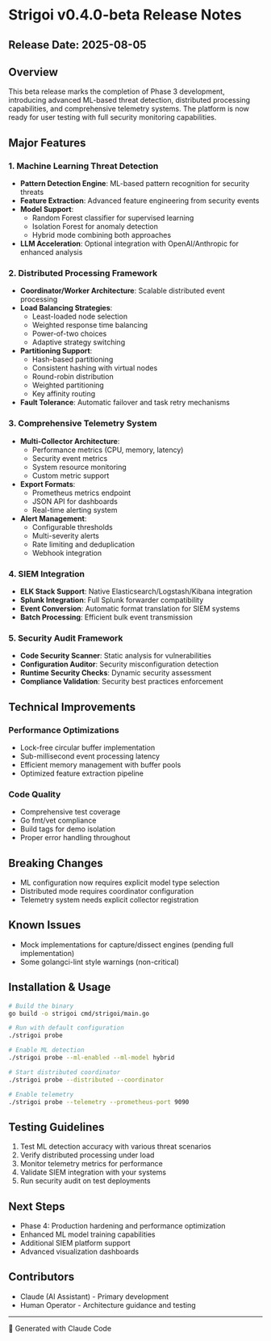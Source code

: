 # Strigoi v0.4.0-beta Release Notes

## Release Date: 2025-08-05

## Overview
This beta release marks the completion of Phase 3 development, introducing advanced ML-based threat detection, distributed processing capabilities, and comprehensive telemetry systems. The platform is now ready for user testing with full security monitoring capabilities.

## Major Features

### 1. Machine Learning Threat Detection
- **Pattern Detection Engine**: ML-based pattern recognition for security threats
- **Feature Extraction**: Advanced feature engineering from security events
- **Model Support**: 
  - Random Forest classifier for supervised learning
  - Isolation Forest for anomaly detection
  - Hybrid mode combining both approaches
- **LLM Acceleration**: Optional integration with OpenAI/Anthropic for enhanced analysis

### 2. Distributed Processing Framework
- **Coordinator/Worker Architecture**: Scalable distributed event processing
- **Load Balancing Strategies**:
  - Least-loaded node selection
  - Weighted response time balancing
  - Power-of-two choices
  - Adaptive strategy switching
- **Partitioning Support**:
  - Hash-based partitioning
  - Consistent hashing with virtual nodes
  - Round-robin distribution
  - Weighted partitioning
  - Key affinity routing
- **Fault Tolerance**: Automatic failover and task retry mechanisms

### 3. Comprehensive Telemetry System
- **Multi-Collector Architecture**:
  - Performance metrics (CPU, memory, latency)
  - Security event metrics
  - System resource monitoring
  - Custom metric support
- **Export Formats**:
  - Prometheus metrics endpoint
  - JSON API for dashboards
  - Real-time alerting system
- **Alert Management**:
  - Configurable thresholds
  - Multi-severity alerts
  - Rate limiting and deduplication
  - Webhook integration

### 4. SIEM Integration
- **ELK Stack Support**: Native Elasticsearch/Logstash/Kibana integration
- **Splunk Integration**: Full Splunk forwarder compatibility
- **Event Conversion**: Automatic format translation for SIEM systems
- **Batch Processing**: Efficient bulk event transmission

### 5. Security Audit Framework
- **Code Security Scanner**: Static analysis for vulnerabilities
- **Configuration Auditor**: Security misconfiguration detection
- **Runtime Security Checks**: Dynamic security assessment
- **Compliance Validation**: Security best practices enforcement

## Technical Improvements

### Performance Optimizations
- Lock-free circular buffer implementation
- Sub-millisecond event processing latency
- Efficient memory management with buffer pools
- Optimized feature extraction pipeline

### Code Quality
- Comprehensive test coverage
- Go fmt/vet compliance
- Build tags for demo isolation
- Proper error handling throughout

## Breaking Changes
- ML configuration now requires explicit model type selection
- Distributed mode requires coordinator configuration
- Telemetry system needs explicit collector registration

## Known Issues
- Mock implementations for capture/dissect engines (pending full implementation)
- Some golangci-lint style warnings (non-critical)

## Installation & Usage
```bash
# Build the binary
go build -o strigoi cmd/strigoi/main.go

# Run with default configuration
./strigoi probe

# Enable ML detection
./strigoi probe --ml-enabled --ml-model hybrid

# Start distributed coordinator
./strigoi probe --distributed --coordinator

# Enable telemetry
./strigoi probe --telemetry --prometheus-port 9090
```

## Testing Guidelines
1. Test ML detection accuracy with various threat scenarios
2. Verify distributed processing under load
3. Monitor telemetry metrics for performance
4. Validate SIEM integration with your systems
5. Run security audit on test deployments

## Next Steps
- Phase 4: Production hardening and performance optimization
- Enhanced ML model training capabilities
- Additional SIEM platform support
- Advanced visualization dashboards

## Contributors
- Claude (AI Assistant) - Primary development
- Human Operator - Architecture guidance and testing

---
🤖 Generated with Claude Code